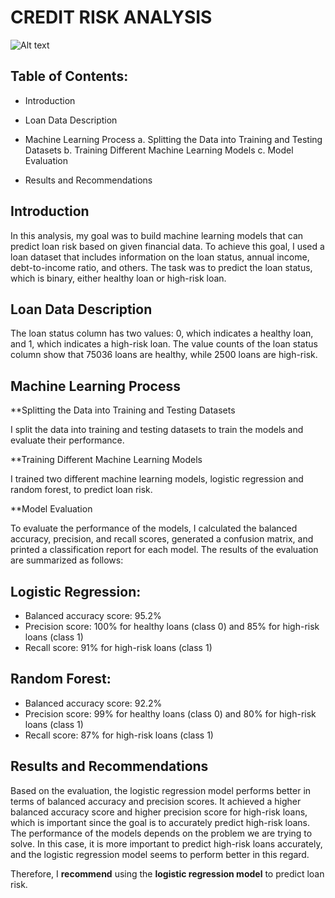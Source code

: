 
# CREDIT RISK ANALYSIS

![Alt text](creditriskanalysis.jfif)

## Table of Contents:

- Introduction

- Loan Data Description

- Machine Learning Process
    a. Splitting the Data into Training and Testing Datasets
    b. Training Different Machine Learning Models
    c. Model Evaluation

- Results and Recommendations



## Introduction

In this analysis, my goal was to build machine learning models that can predict loan risk based on given financial data. To achieve this goal, I used a loan dataset that includes information on the loan status, annual income, debt-to-income ratio, and others. The task was to predict the loan status, which is binary, either healthy loan or high-risk loan.

## Loan Data Description
The loan status column has two values: 0, which indicates a healthy loan, and 1, which indicates a high-risk loan. The value counts of the loan status column show that 75036 loans are healthy, while 2500 loans are high-risk.

## Machine Learning Process
**Splitting the Data into Training and Testing Datasets

 I split the data into training and testing datasets to train the models and evaluate their performance.

**Training Different Machine Learning Models

I trained two different machine learning models, logistic regression and random forest, to predict loan risk.

**Model Evaluation

To evaluate the performance of the models, I calculated the balanced accuracy, precision, and recall scores, generated a confusion matrix, and printed a classification report for each model. The results of the evaluation are summarized as follows:

## Logistic Regression:
- Balanced accuracy score: 95.2%
- Precision score: 100% for healthy loans (class 0) and 85% for high-risk loans (class 1)
- Recall score: 91% for high-risk loans (class 1)
## Random Forest:
- Balanced accuracy score: 92.2%
- Precision score: 99% for healthy loans (class 0) and 80% for high-risk loans (class 1)
- Recall score: 87% for high-risk loans (class 1)

## Results and Recommendations
Based on the evaluation, the logistic regression model performs better in terms of balanced accuracy and precision scores. It achieved a higher balanced accuracy score and higher precision score for high-risk loans, which is important since the goal is to accurately predict high-risk loans. The performance of the models depends on the problem we are trying to solve. In this case, it is more important to predict high-risk loans accurately, and the logistic regression model seems to perform better in this regard.

Therefore, I **recommend** using the **logistic regression model** to predict loan risk.